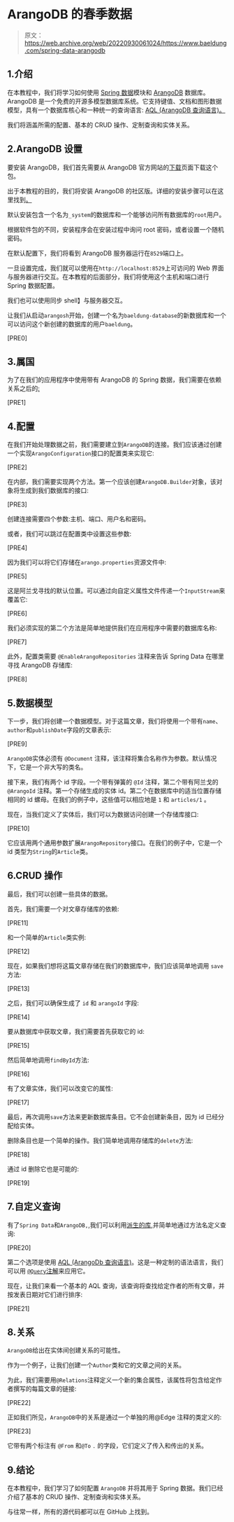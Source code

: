 # ArangoDB 的春季数据

> 原文：<https://web.archive.org/web/20220930061024/https://www.baeldung.com/spring-data-arangodb>

## 1.介绍

在本教程中，我们将学习如何使用 [Spring 数据](/web/20220707143816/https://www.baeldung.com/spring-data)模块和 [ArangoDB](https://web.archive.org/web/20220707143816/https://www.arangodb.com/) 数据库。ArangoDB 是一个免费的开源多模型数据库系统。它支持键值、文档和图形数据模型，具有一个数据库核心和一种统一的查询语言: [AQL (ArangoDB 查询语言)。](https://web.archive.org/web/20220707143816/https://www.arangodb.com/docs/stable/aql/)

我们将涵盖所需的配置、基本的 CRUD 操作、定制查询和实体关系。

## 2.ArangoDB 设置

要安装 ArangoDB，我们首先需要从 ArangoDB 官方网站的[下载](https://web.archive.org/web/20220707143816/https://www.arangodb.com/download/)页面下载这个包。

出于本教程的目的，我们将安装 ArangoDB 的社区版。详细的安装步骤可以在这里找到[。](https://web.archive.org/web/20220707143816/https://www.arangodb.com/docs/stable/installation.html)

默认安装包含一个名为`_system`的数据库和一个能够访问所有数据库的`root`用户。

根据软件包的不同，安装程序会在安装过程中询问 root 密码，或者设置一个随机密码。

在默认配置下，我们将看到 ArangoDB 服务器运行在`8529`端口上。

一旦设置完成，我们就可以使用在`http://localhost:8529`上可访问的 Web 界面与服务器进行交互。在本教程的后面部分，我们将使用这个主机和端口进行 Spring 数据配置。

我们也可以使用同步 shell】与服务器交互。

让我们从启动`arangosh`开始，创建一个名为`baeldung-database`的新数据库和一个可以访问这个新创建的数据库的用户`baeldung`。

[PRE0]

## 3.属国

为了在我们的应用程序中使用带有 ArangoDB 的 Spring 数据，我们需要在依赖关系之后的[:](https://web.archive.org/web/20220707143816/https://search.maven.org/search?q=a:arangodb-spring-data)

[PRE1]

## 4.配置

在我们开始处理数据之前，我们需要建立到`ArangoDB`的连接。我们应该通过创建一个实现`ArangoConfiguration`接口的配置类来实现它:

[PRE2]

在内部，我们需要实现两个方法。第一个应该创建`ArangoDB.Builder`对象，该对象将生成到我们数据库的接口:

[PRE3]

创建连接需要四个参数:主机、端口、用户名和密码。

或者，我们可以跳过在配置类中设置这些参数:

[PRE4]

因为我们可以将它们存储在`arango.properties`资源文件中:

[PRE5]

这是阿兰戈寻找的默认位置。可以通过向自定义属性文件传递一个`InputStream`来覆盖它:

[PRE6]

我们必须实现的第二个方法是简单地提供我们在应用程序中需要的数据库名称:

[PRE7]

此外，配置类需要 `@EnableArangoRepositories` 注释来告诉 Spring Data 在哪里寻找 ArangoDB 存储库:

[PRE8]

## 5.数据模型

下一步，我们将创建一个数据模型。对于这篇文章，我们将使用一个带有`name`、`author`和`publishDate`字段的文章表示:

[PRE9]

`ArangoDB`实体必须有 `@Document` 注释，该注释将集合名称作为参数。默认情况下，它是一个非大写的类名。

接下来，我们有两个 id 字段。一个带有弹簧的 `@Id` 注释，第二个带有阿兰戈的 `@ArangoId` 注释。第一个存储生成的实体 id。第二个在数据库中的适当位置存储相同的 id 螺母。在我们的例子中，这些值可以相应地是 `1` 和 `articles/1` 。

现在，当我们定义了实体后，我们可以为数据访问创建一个存储库接口:

[PRE10]

它应该用两个通用参数扩展`ArangoRepository`接口。在我们的例子中，它是一个 id 类型为`String`的`Article`类。

## 6.CRUD 操作

最后，我们可以创建一些具体的数据。

首先，我们需要一个对文章存储库的依赖:

[PRE11]

和一个简单的`Article`类实例:

[PRE12]

现在，如果我们想将这篇文章存储在我们的数据库中，我们应该简单地调用 `save` 方法:

[PRE13]

之后，我们可以确保生成了 `id` 和 `arangoId` 字段:

[PRE14]

要从数据库中获取文章，我们需要首先获取它的 id:

[PRE15]

然后简单地调用`findById`方法:

[PRE16]

有了文章实体，我们可以改变它的属性:

[PRE17]

最后，再次调用`save`方法来更新数据库条目。它不会创建新条目，因为 id 已经分配给实体。

删除条目也是一个简单的操作。我们简单地调用存储库的`delete`方法:

[PRE18]

通过 id 删除它也是可能的:

[PRE19]

## 7.自定义查询

有了`Spring Data`和`ArangoDB,`,我们可以利用[派生的库](/web/20220707143816/https://www.baeldung.com/spring-data-derived-queries),并简单地通过方法名定义查询:

[PRE20]

第二个选项是使用 [AQL (ArangoDb 查询语言)](https://web.archive.org/web/20220707143816/https://www.arangodb.com/docs/stable/aql/)。这是一种定制的语法语言，我们可以用 [`@Query`注解](/web/20220707143816/https://www.baeldung.com/spring-data-jpa-query)来应用它。

现在，让我们来看一个基本的 AQL 查询，该查询将查找给定作者的所有文章，并按发表日期对它们进行排序:

[PRE21]

## 8.关系

`ArangoDB`给出在实体间创建关系的可能性。

作为一个例子，让我们创建一个`Author`类和它的文章之间的关系。

为此，我们需要用`@Relations`注释定义一个新的集合属性，该属性将包含给定作者撰写的每篇文章的链接:

[PRE22]

正如我们所见，`ArangoDB`中的关系是通过一个单独的用@Edge 注释的类定义的:

[PRE23]

它带有两个标注有 `@From` 和`@To` `.` 的字段，它们定义了传入和传出的关系。

## 9.结论

在本教程中，我们学习了如何配置 `ArangoDB` 并将其用于 Spring 数据。我们已经介绍了基本的 CRUD 操作、定制查询和实体关系。

与往常一样，所有的源代码都可以在 GitHub 上找到。